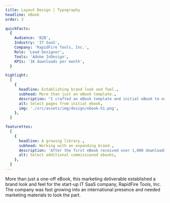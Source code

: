 ```yaml
---
title: Layout Design | Typography
headline: eBook
order: 3

quickFacts:
  {
    Audience: 'B2B',
    Industry: 'IT SaaS',
    Company: 'RapidFire Tools, Inc.',
    Role: 'Lead Designer',
    Tools: 'Adobe InDesign',
    KPIs: '1K downloads per month',
  }

highlight:
  [
    {
      headline: Establishing brand look and feel.,
      subhead: More than just an eBook template.,
      description: "I crafted an eBook template and initial eBook to establish a brand tone and visuals to leverage in future marketing efforts. The brand needed to convey the RapidFire Tool's positioning as a friendly, knowledgeable, and supportive business partner to subscribers. I achieved this by leveraging expressive photography, and bold typography, and working closely with the team to keep the copy easily scanable.",
      alt: Select pages from initial ebook,
      img: './src/assets/img/design/ebook-h1.png',
    },
  ]

featurettes:
  [
    {
      headline: A growing library.,
      subhead: Working with an expanding brand.,
      description: 'After the first eBook received over 1,000 downloads in the first month, I was commissioned to apply the layout and brand design system to twelve additional eBooks and other marketing materials.',
      alt: Select additional commissioned ebooks,
    },
  ]
---
```


More than just a one-off eBook, this marketing deliverable established a brand look and feel for the start-up IT SaaS company, RapidFire Tools, Inc. The company was fast growing into an international presence and needed marketing materials to look the part.
